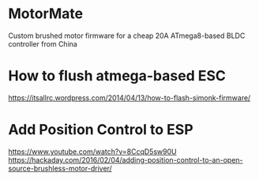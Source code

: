 MotorMate
=========

Custom brushed motor firmware for a cheap 20A ATmega8-based BLDC controller from China

How to flush atmega-based ESC
=============================
https://itsallrc.wordpress.com/2014/04/13/how-to-flash-simonk-firmware/

Add Position Control to ESP
===========================
https://www.youtube.com/watch?v=8CcqD5sw90U
https://hackaday.com/2016/02/04/adding-position-control-to-an-open-source-brushless-motor-driver/
